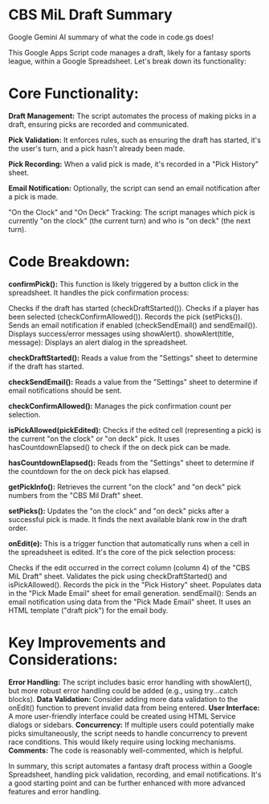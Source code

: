 # CBS MiL Draft Summary

Google Gemini AI summary of what the code in code.gs does!

This Google Apps Script code manages a draft, likely for a fantasy sports league, within a Google Spreadsheet. Let's break down its functionality:

# Core Functionality:

__Draft Management:__ The script automates the process of making picks in a draft, ensuring picks are recorded and communicated.

__Pick Validation:__ It enforces rules, such as ensuring the draft has started, it's the user's turn, and a pick hasn't already been made.

__Pick Recording:__ When a valid pick is made, it's recorded in a "Pick History" sheet.

__Email Notification:__ Optionally, the script can send an email notification after a pick is made.

"On the Clock" and "On Deck" Tracking: The script manages which pick is currently "on the clock" (the current turn) and who is "on deck" (the next turn).

# Code Breakdown:

__confirmPick():__ This function is likely triggered by a button click in the spreadsheet. It handles the pick confirmation process:

Checks if the draft has started (checkDraftStarted()).
Checks if a player has been selected (checkConfirmAllowed()).
Records the pick (setPicks()).
Sends an email notification if enabled (checkSendEmail() and sendEmail()).
Displays success/error messages using showAlert().
showAlert(title, message): Displays an alert dialog in the spreadsheet.

__checkDraftStarted():__ Reads a value from the "Settings" sheet to determine if the draft has started.

__checkSendEmail():__ Reads a value from the "Settings" sheet to determine if email notifications should be sent.

__checkConfirmAllowed():__ Manages the pick confirmation count per selection.

__isPickAllowed(pickEdited):__ Checks if the edited cell (representing a pick) is the current "on the clock" or "on deck" pick.  It uses hasCountdownElapsed() to check if the on deck pick can be made.

__hasCountdownElapsed():__ Reads from the "Settings" sheet to determine if the countdown for the on deck pick has elapsed.

__getPickInfo():__ Retrieves the current "on the clock" and "on deck" pick numbers from the "CBS Mil Draft" sheet.

__setPicks():__ Updates the "on the clock" and "on deck" picks after a successful pick is made. It finds the next available blank row in the draft order.

__onEdit(e):__ This is a trigger function that automatically runs when a cell in the spreadsheet is edited.  It's the core of the pick selection process:

Checks if the edit occurred in the correct column (column 4) of the "CBS MiL Draft" sheet.
Validates the pick using checkDraftStarted() and isPickAllowed().
Records the pick in the "Pick History" sheet.
Populates data in the "Pick Made Email" sheet for email generation.
sendEmail(): Sends an email notification using data from the "Pick Made Email" sheet. It uses an HTML template ("draft pick") for the email body.

# Key Improvements and Considerations:

__Error Handling:__ The script includes basic error handling with showAlert(), but more robust error handling could be added (e.g., using try...catch blocks).
__Data Validation:__ Consider adding more data validation to the onEdit() function to prevent invalid data from being entered.
__User Interface:__ A more user-friendly interface could be created using HTML Service dialogs or sidebars.
__Concurrency:__ If multiple users could potentially make picks simultaneously, the script needs to handle concurrency to prevent race conditions. This would likely require using locking mechanisms.
__Comments:__ The code is reasonably well-commented, which is helpful.

In summary, this script automates a fantasy draft process within a Google Spreadsheet, handling pick validation, recording, and email notifications. It's a good starting point and can be further enhanced with more advanced features and error handling.


